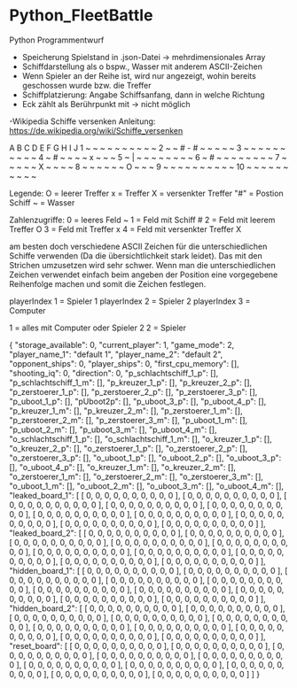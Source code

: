 # Python_FleetBattle
Python Programmentwurf

- Speicherung Spielstand in .json-Datei -> mehrdimensionales Array
- Schiffdarstellung als o bspw., Wasser mit anderem ASCII-Zeichen
- Wenn Spieler an der Reihe ist, wird nur angezeigt, wohin bereits geschossen wurde bzw. die Treffer 
- Schiffplatzierung: Angabe Schiffsanfang, dann in welche Richtung 
- Eck zählt als Berührpunkt mit -> nicht möglich 


-Wikipedia Schiffe versenken Anleitung:
    https://de.wikipedia.org/wiki/Schiffe_versenken


   A  B  C  D  E  F  G  H  I  J
1  ~  ~  ~  ~  ~  ~  ~  ~  ~  ~
2  ~  ~  #  -  #  ~  ~  ~  ~  ~
3  ~  ~  ~  ~  ~  ~  ~  ~  ~  ~
4  ~  #  ~  ~  ~  ~  x  ~  ~  ~
5  ~  |  ~  ~  ~  ~  ~  ~  ~  ~
6  ~  #  ~  ~  ~  ~  ~  ~  ~  ~
7  ~  ~  ~  ~  ~  X  ~  ~  ~  ~
8  ~  ~  ~  ~  ~  ~  O  ~  ~  ~
9  ~  ~  ~  ~  ~  ~  ~  ~  ~  ~
10 ~  ~  ~  ~  ~  ~  ~  ~  ~  ~


Legende:
O = leerer Treffer
x = Treffer
X = versenkter Treffer
"#" = Postion Schiff
~ = Wasser

Zahlenzugriffe:
0 = leeres Feld ~
1 = Feld mit Schiff #
2 = Feld mit leerem Treffer O
3 = Feld mit Treffer x
4 = Feld mit versenkter Treffer X


am besten doch verschiedene ASCII Zeichen für die unterschiedlichen Schiffe verwenden (Da die übersichtlichkeit stark leidet). Das mit den Strichen umzusetzen wird sehr schwer. Wenn man die unterschiedlichen Zeichen verwendet einfach beim angeben der Position eine vorgegebene Reihenfolge machen und somit die Zeichen festlegen.

playerIndex 1 = Spieler 1
playerIndex 2 = Spieler 2
playerIndex 3 = Computer

1 = alles mit Computer oder Spieler 2
2 = Spieler

{
  "storage_available": 0,
  "current_player": 1,
  "game_mode": 2,
  "player_name_1": "default 1",
  "player_name_2": "default 2",
  "opponent_ships": 0,
  "player_ships": 0,
  "first_cpu_memory": [],
  "shooting_iq": 0,
  "direction": 0,
  "p_schlachtschiff_1_p": [],
  "p_schlachtschiff_1_m": [],
  "p_kreuzer_1_p": [],
  "p_kreuzer_2_p": [],
  "p_zerstoerer_1_p": [],
  "p_zerstoerer_2_p": [],
  "p_zerstoerer_3_p": [],
  "p_uboot_1_p": [],
  "pUboot2p": [],
  "p_uboot_3_p": [],
  "p_uboot_4_p": [],
  "p_kreuzer_1_m": [],
  "p_kreuzer_2_m": [],
  "p_zerstoerer_1_m": [],
  "p_zerstoerer_2_m": [],
  "p_zerstoerer_3_m": [],
  "p_uboot_1_m": [],
  "p_uboot_2_m": [],
  "p_uboot_3_m": [],
  "p_uboot_4_m": [],
  "o_schlachtschiff_1_p": [],
  "o_schlachtschiff_1_m": [],
  "o_kreuzer_1_p": [],
  "o_kreuzer_2_p": [],
  "o_zerstoerer_1_p": [],
  "o_zerstoerer_2_p": [],
  "o_zerstoerer_3_p": [],
  "o_uboot_1_p": [],
  "o_uboot_2_p": [],
  "o_uboot_3_p": [],
  "o_uboot_4_p": [],
  "o_kreuzer_1_m": [],
  "o_kreuzer_2_m": [],
  "o_zerstoerer_1_m": [],
  "o_zerstoerer_2_m": [],
  "o_zerstoerer_3_m": [],
  "o_uboot_1_m": [],
  "o_uboot_2_m": [],
  "o_uboot_3_m": [],
  "o_uboot_4_m": [],
  "leaked_board_1": [
    [
      0,
      0,
      0,
      0,
      0,
      0,
      0,
      0,
      0,
      0
    ],
    [
      0,
      0,
      0,
      0,
      0,
      0,
      0,
      0,
      0,
      0
    ],
    [
      0,
      0,
      0,
      0,
      0,
      0,
      0,
      0,
      0,
      0
    ],
    [
      0,
      0,
      0,
      0,
      0,
      0,
      0,
      0,
      0,
      0
    ],
    [
      0,
      0,
      0,
      0,
      0,
      0,
      0,
      0,
      0,
      0
    ],
    [
      0,
      0,
      0,
      0,
      0,
      0,
      0,
      0,
      0,
      0
    ],
    [
      0,
      0,
      0,
      0,
      0,
      0,
      0,
      0,
      0,
      0
    ],
    [
      0,
      0,
      0,
      0,
      0,
      0,
      0,
      0,
      0,
      0
    ],
    [
      0,
      0,
      0,
      0,
      0,
      0,
      0,
      0,
      0,
      0
    ],
    [
      0,
      0,
      0,
      0,
      0,
      0,
      0,
      0,
      0,
      0
    ]
  ],
  "leaked_board_2": [
    [
      0,
      0,
      0,
      0,
      0,
      0,
      0,
      0,
      0,
      0
    ],
    [
      0,
      0,
      0,
      0,
      0,
      0,
      0,
      0,
      0,
      0
    ],
    [
      0,
      0,
      0,
      0,
      0,
      0,
      0,
      0,
      0,
      0
    ],
    [
      0,
      0,
      0,
      0,
      0,
      0,
      0,
      0,
      0,
      0
    ],
    [
      0,
      0,
      0,
      0,
      0,
      0,
      0,
      0,
      0,
      0
    ],
    [
      0,
      0,
      0,
      0,
      0,
      0,
      0,
      0,
      0,
      0
    ],
    [
      0,
      0,
      0,
      0,
      0,
      0,
      0,
      0,
      0,
      0
    ],
    [
      0,
      0,
      0,
      0,
      0,
      0,
      0,
      0,
      0,
      0
    ],
    [
      0,
      0,
      0,
      0,
      0,
      0,
      0,
      0,
      0,
      0
    ],
    [
      0,
      0,
      0,
      0,
      0,
      0,
      0,
      0,
      0,
      0
    ]
  ],
  "hidden_board_1": [
    [
      0,
      0,
      0,
      0,
      0,
      0,
      0,
      0,
      0,
      0
    ],
    [
      0,
      0,
      0,
      0,
      0,
      0,
      0,
      0,
      0,
      0
    ],
    [
      0,
      0,
      0,
      0,
      0,
      0,
      0,
      0,
      0,
      0
    ],
    [
      0,
      0,
      0,
      0,
      0,
      0,
      0,
      0,
      0,
      0
    ],
    [
      0,
      0,
      0,
      0,
      0,
      0,
      0,
      0,
      0,
      0
    ],
    [
      0,
      0,
      0,
      0,
      0,
      0,
      0,
      0,
      0,
      0
    ],
    [
      0,
      0,
      0,
      0,
      0,
      0,
      0,
      0,
      0,
      0
    ],
    [
      0,
      0,
      0,
      0,
      0,
      0,
      0,
      0,
      0,
      0
    ],
    [
      0,
      0,
      0,
      0,
      0,
      0,
      0,
      0,
      0,
      0
    ],
    [
      0,
      0,
      0,
      0,
      0,
      0,
      0,
      0,
      0,
      0
    ]
  ],
  "hidden_board_2": [
    [
      0,
      0,
      0,
      0,
      0,
      0,
      0,
      0,
      0,
      0
    ],
    [
      0,
      0,
      0,
      0,
      0,
      0,
      0,
      0,
      0,
      0
    ],
    [
      0,
      0,
      0,
      0,
      0,
      0,
      0,
      0,
      0,
      0
    ],
    [
      0,
      0,
      0,
      0,
      0,
      0,
      0,
      0,
      0,
      0
    ],
    [
      0,
      0,
      0,
      0,
      0,
      0,
      0,
      0,
      0,
      0
    ],
    [
      0,
      0,
      0,
      0,
      0,
      0,
      0,
      0,
      0,
      0
    ],
    [
      0,
      0,
      0,
      0,
      0,
      0,
      0,
      0,
      0,
      0
    ],
    [
      0,
      0,
      0,
      0,
      0,
      0,
      0,
      0,
      0,
      0
    ],
    [
      0,
      0,
      0,
      0,
      0,
      0,
      0,
      0,
      0,
      0
    ],
    [
      0,
      0,
      0,
      0,
      0,
      0,
      0,
      0,
      0,
      0
    ]
  ],
  "reset_board": [
    [
      0,
      0,
      0,
      0,
      0,
      0,
      0,
      0,
      0,
      0
    ],
    [
      0,
      0,
      0,
      0,
      0,
      0,
      0,
      0,
      0,
      0
    ],
    [
      0,
      0,
      0,
      0,
      0,
      0,
      0,
      0,
      0,
      0
    ],
    [
      0,
      0,
      0,
      0,
      0,
      0,
      0,
      0,
      0,
      0
    ],
    [
      0,
      0,
      0,
      0,
      0,
      0,
      0,
      0,
      0,
      0
    ],
    [
      0,
      0,
      0,
      0,
      0,
      0,
      0,
      0,
      0,
      0
    ],
    [
      0,
      0,
      0,
      0,
      0,
      0,
      0,
      0,
      0,
      0
    ],
    [
      0,
      0,
      0,
      0,
      0,
      0,
      0,
      0,
      0,
      0
    ],
    [
      0,
      0,
      0,
      0,
      0,
      0,
      0,
      0,
      0,
      0
    ],
    [
      0,
      0,
      0,
      0,
      0,
      0,
      0,
      0,
      0,
      0
    ]
  ]
}